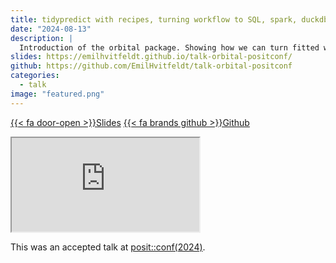 ```yaml
---
title: tidypredict with recipes, turning workflow to SQL, spark, duckdb and beyond
date: "2024-08-13"
description: |
  Introduction of the orbital package. Showing how we can turn fitted workflows into SQL
slides: https://emilhvitfeldt.github.io/talk-orbital-positconf/
github: https://github.com/EmilHvitfeldt/talk-orbital-positconf
categories:
  - talk
image: "featured.png"
---
```


<a href="https://emilhvitfeldt.github.io/talk-orbital-positconf/" class="listing-slides btn-links">{{< fa door-open >}}Slides<a>
<a href="https://github.com/EmilHvitfeldt/talk-orbital-positconf" class="listing-github btn-links">{{< fa brands github >}}Github<a>
      
<iframe class="slide-deck" src="https://emilhvitfeldt.github.io/talk-orbital-positconf/"></iframe>
        
This was an accepted talk at [posit::conf(2024)](https://posit.co/conference/).
